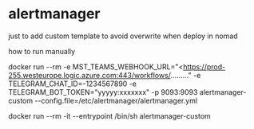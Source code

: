 # alertmanager

just to add custom template to avoid overwrite when deploy in nomad

how to run manually

docker run --rm -e MST_TEAMS_WEBHOOK_URL="<https://prod-255.westeurope.logic.azure.com:443/workflows/........." -e TELEGRAM_CHAT_ID=-1234567890 -e TELEGRAM_BOT_TOKEN="yyyyy:xxxxxxx" -p 9093:9093 alertmanager-custom --config.file=/etc/alertmanager/alertmanager.yml

docker run --rm -it --entrypoint /bin/sh alertmanager-custom